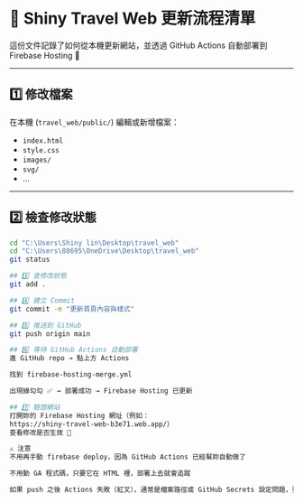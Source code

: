 # 🌟 Shiny Travel Web 更新流程清單

這份文件記錄了如何從本機更新網站，並透過 GitHub Actions 自動部署到 Firebase Hosting 🚀

---

## 1️⃣ 修改檔案
在本機 (`travel_web/public/`) 編輯或新增檔案：
- `index.html`
- `style.css`
- `images/`
- `svg/`
- …  

---

## 2️⃣ 檢查修改狀態
```bash
cd "C:\Users\Shiny lin\Desktop\travel_web"
cd "C:\Users\88695\OneDrive\Desktop\travel_web"
git status

## 3️⃣ 查修改狀態
git add .

## 4️⃣ 建立 Commit
git commit -m "更新首頁內容與樣式"

## 5️⃣ 推送到 GitHub
git push origin main

## 6️⃣ 等待 GitHub Actions 自動部署
進 GitHub repo → 點上方 Actions

找到 firebase-hosting-merge.yml

出現綠勾勾 ✅ → 部署成功 → Firebase Hosting 已更新

## 7️⃣ 驗證網站
打開妳的 Firebase Hosting 網址（例如：
https://shiny-travel-web-b3e71.web.app/）
查看修改是否生效 🎉

⚠️ 注意
不用再手動 firebase deploy，因為 GitHub Actions 已經幫妳自動做了

不用動 GA 程式碼，只要它在 HTML 裡，部署上去就會追蹤

如果 push 之後 Actions 失敗（紅叉），通常是檔案路徑或 GitHub Secrets 設定問題，要去檢查 log
